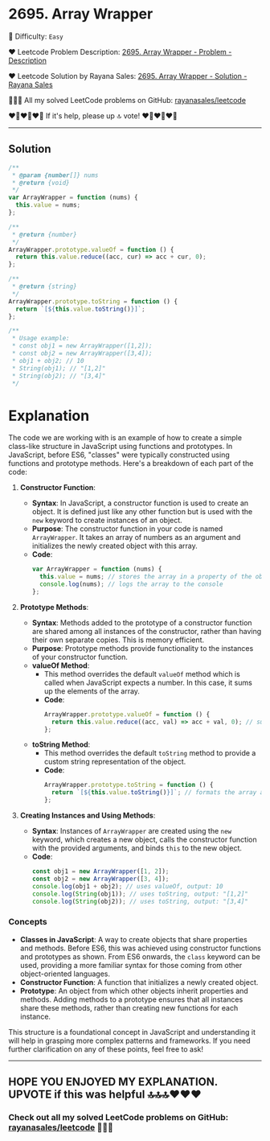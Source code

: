 # 2695. Array Wrapper

🌱 Difficulty: `Easy`

❤️ Leetcode Problem Description: [2695. Array Wrapper - Problem - Description](https://leetcode.com/problems/array-wrapper/description/)

❤️ Leetcode Solution by Rayana Sales: [2695. Array Wrapper - Solution - Rayana Sales](https://leetcode.com/problems/array-wrapper/solutions/5737564/simple-beginner-friendly-javascript-solution-explanation/)

💁🏻‍♀️ All my solved LeetCode problems on GitHub: [rayanasales/leetcode](https://github.com/rayanasales/leetcode)

❤️‍🔥❤️‍🔥❤️‍🔥 If it's help, please up 🔝 vote! ❤️‍🔥❤️‍🔥❤️‍🔥

---

## Solution

```Javascript []
/**
 * @param {number[]} nums
 * @return {void}
 */
var ArrayWrapper = function (nums) {
  this.value = nums;
};

/**
 * @return {number}
 */
ArrayWrapper.prototype.valueOf = function () {
  return this.value.reduce((acc, cur) => acc + cur, 0);
};

/**
 * @return {string}
 */
ArrayWrapper.prototype.toString = function () {
  return `[${this.value.toString()}]`;
};

/**
 * Usage example:
 * const obj1 = new ArrayWrapper([1,2]);
 * const obj2 = new ArrayWrapper([3,4]);
 * obj1 + obj2; // 10
 * String(obj1); // "[1,2]"
 * String(obj2); // "[3,4]"
 */
```

# Explanation

The code we are working with is an example of how to create a simple class-like structure in JavaScript using functions and prototypes. In JavaScript, before ES6, "classes" were typically constructed using functions and prototype methods. Here's a breakdown of each part of the code:

1. **Constructor Function**:

   - **Syntax**: In JavaScript, a constructor function is used to create an object. It is defined just like any other function but is used with the `new` keyword to create instances of an object.
   - **Purpose**: The constructor function in your code is named `ArrayWrapper`. It takes an array of numbers as an argument and initializes the newly created object with this array.
   - **Code**:
     ```javascript
     var ArrayWrapper = function (nums) {
       this.value = nums; // stores the array in a property of the object
       console.log(nums); // logs the array to the console
     };
     ```

2. **Prototype Methods**:

   - **Syntax**: Methods added to the prototype of a constructor function are shared among all instances of the constructor, rather than having their own separate copies. This is memory efficient.
   - **Purpose**: Prototype methods provide functionality to the instances of your constructor function.
   - **valueOf Method**:
     - This method overrides the default `valueOf` method which is called when JavaScript expects a number. In this case, it sums up the elements of the array.
     - **Code**:
       ```javascript
       ArrayWrapper.prototype.valueOf = function () {
         return this.value.reduce((acc, val) => acc + val, 0); // sums the array elements
       };
       ```
   - **toString Method**:
     - This method overrides the default `toString` method to provide a custom string representation of the object.
     - **Code**:
       ```javascript
       ArrayWrapper.prototype.toString = function () {
         return `[${this.value.toString()}]`; // formats the array as a string
       };
       ```

3. **Creating Instances and Using Methods**:
   - **Syntax**: Instances of `ArrayWrapper` are created using the `new` keyword, which creates a new object, calls the constructor function with the provided arguments, and binds `this` to the new object.
   - **Code**:
     ```javascript
     const obj1 = new ArrayWrapper([1, 2]);
     const obj2 = new ArrayWrapper([3, 4]);
     console.log(obj1 + obj2); // uses valueOf, output: 10
     console.log(String(obj1)); // uses toString, output: "[1,2]"
     console.log(String(obj2)); // uses toString, output: "[3,4]"
     ```

### Concepts

- **Classes in JavaScript**: A way to create objects that share properties and methods. Before ES6, this was achieved using constructor functions and prototypes as shown. From ES6 onwards, the `class` keyword can be used, providing a more familiar syntax for those coming from other object-oriented languages.
- **Constructor Function**: A function that initializes a newly created object.
- **Prototype**: An object from which other objects inherit properties and methods. Adding methods to a prototype ensures that all instances share these methods, rather than creating new functions for each instance.

This structure is a foundational concept in JavaScript and understanding it will help in grasping more complex patterns and frameworks. If you need further clarification on any of these points, feel free to ask!

---

## HOPE YOU ENJOYED MY EXPLANATION. UPVOTE if this was helpful 🔝🔝🔝❤️❤️❤️

### Check out all my solved LeetCode problems on GitHub: [rayanasales/leetcode](https://github.com/rayanasales/leetcode) 🤙😚🤘
